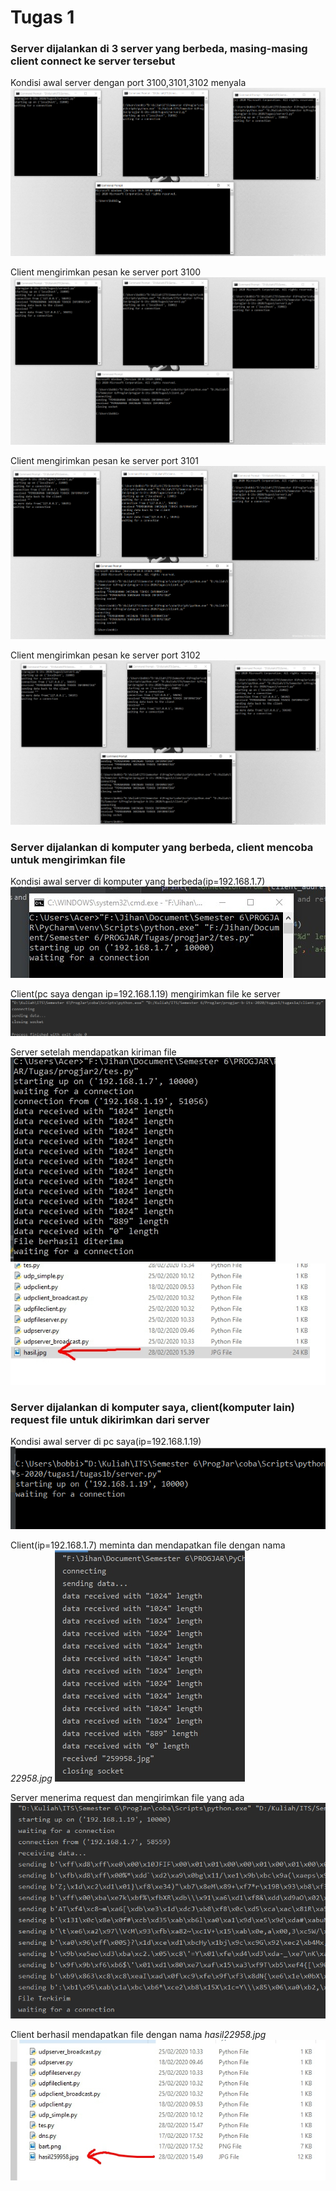# Tugas 1
### Server dijalankan di 3 server yang berbeda, masing-masing client connect ke server tersebut
Kondisi awal server dengan port 3100,3101,3102 menyala
![Kondisi Awal](Foto/kondisi_awal.png)

Client mengirimkan pesan ke server port 3100
![3100](Foto/3100.png)

Client mengirimkan pesan ke server port 3101
![3101](Foto/3101.png)

Client mengirimkan pesan ke server port 3102
![3101](Foto/3102.png)

### Server dijalankan di komputer yang berbeda, client mencoba untuk mengirimkan file
Kondisi awal server di komputer yang berbeda(ip=192.168.1.7)
![server_awal_1a](Foto/1a_server_awal.jpg)

Client(pc saya dengan ip=192.168.1.19) mengirimkan file ke server
![client_1a](Foto/1a_client.png)

Server setelah mendapatkan kiriman file
![server_akhir_1a](Foto/1a_server_sent.jpg)
![file_1a](Foto/1a_file_hasil.jpg)

### Server dijalankan di komputer saya, client(komputer lain) request file untuk dikirimkan dari server
Kondisi awal server di pc saya(ip=192.168.1.19)
![server_awal_1b](Foto/1b_server_awal.png) 

Client(ip=192.168.1.7) meminta dan mendapatkan file dengan nama *22958.jpg*
![client_1b](Foto/1b_client.jpg)

Server menerima request dan mengirimkan file yang ada
![server_akhir_1b](Foto/1b_server_hasil.png)

Client berhasil mendapatkan file dengan nama *hasil22958.jpg*
![file_hasil_1b](Foto/1b_file_hasil.jpg)